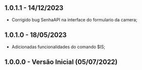 ## 1.0.1.1 - 14/12/2023
* Corrigido bug SenhaAPI na interface do formulario da camera;
## 1.0.1.0 - 18/05/2023
* Adicionadas funcionalidades do comando $IS;
## 1.0.0.0 - Versão Inicial (05/07/2022)